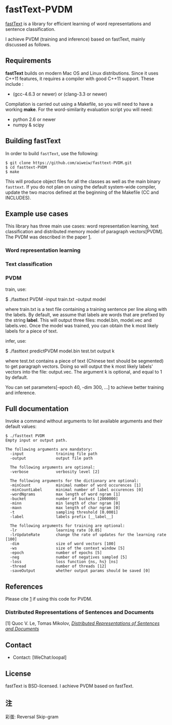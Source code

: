 # fastText-PVDM

[fastText](https://fasttext.cc/) is a library for efficient learning of word representations and sentence classification.

I achieve PVDM (training and inference) based on fastText, mainly discussed as follows.

## Requirements

**fastText** builds on modern Mac OS and Linux distributions.
Since it uses C++11 features, it requires a compiler with good C++11 support.
These include :

* (gcc-4.6.3 or newer) or (clang-3.3 or newer)

Compilation is carried out using a Makefile, so you will need to have a working **make**.
For the word-similarity evaluation script you will need:

* python 2.6 or newer
* numpy & scipy

## Building fastText

In order to build `fastText`, use the following:

```
$ git clone https://github.com/aiweiw/fasttext-PVDM.git
$ cd fasttext-PVDM
$ make
```

This will produce object files for all the classes as well as the main binary `fasttext`.
If you do not plan on using the default system-wide compiler, update the two macros defined at the beginning of the Makefile (CC and INCLUDES).

## Example use cases

This library has three main use cases: word representation learning, text classification and distributed memory
model of paragraph vectors[PVDM].
The PVDM was described in the paper [1](#distributed-representations-of-sentences-and-documents).

### Word representation learning

### Text classification

### PVDM

train, use:

$ ./fasttext PVDM -input train.txt -output model

where train.txt is a text file containing a training sentence per line along with the labels. By default, we assume that labels are words that are prefixed by the string __label__. This will output three files: model.bin, model.vec and labels.vec. Once the model was trained, you can obtain the k most likely labels for a piece of text.

infer, use:

$ ./fasttext predictPVDM model.bin test.txt output k

where test.txt contains a piece of text (Chinese text should be segmented) to get paragraph vectors. Doing so will output the k most likely labels' vectors into the file: output.vec. The argument k is optional, and equal to 1 by default. 

You can set parameters[-epoch 40, -dim 300, ...] to achieve better training and inference.

## Full documentation

Invoke a command without arguments to list available arguments and their default values:

```
$ ./fasttext PVDM
Empty input or output path.

The following arguments are mandatory:
  -input              training file path
  -output             output file path

  The following arguments are optional:
  -verbose            verbosity level [2]

  The following arguments for the dictionary are optional:
  -minCount           minimal number of word occurences [1]
  -minCountLabel      minimal number of label occurences [0]
  -wordNgrams         max length of word ngram [1]
  -bucket             number of buckets [2000000]
  -minn               min length of char ngram [0]
  -maxn               max length of char ngram [0]
  -t                  sampling threshold [0.0001]
  -label              labels prefix [__label__]

  The following arguments for training are optional:
  -lr                 learning rate [0.05]
  -lrUpdateRate       change the rate of updates for the learning rate [100]
  -dim                size of word vectors [100]
  -ws                 size of the context window [5]
  -epoch              number of epochs [5]
  -neg                number of negatives sampled [5]
  -loss               loss function {ns, hs} [ns]
  -thread             number of threads [12]
  -saveOutput         whether output params should be saved [0]
```

## References

Please cite [1](#distributed-representations-of-sentences-and-documents) if using this code for PVDM.

### Distributed Representations of Sentences and Documents

[1] Quoc V. Le, Tomas Mikolov, [*Distributed Representations of Sentences and Documents*](https://arxiv.org/abs/1405.4053)

## Contact

* Contact: [WeChat:loopal]

## License

fastText is BSD-licensed. I achieve PVDM based on fastText.

## 注

彩蛋: Reversal Skip-gram
